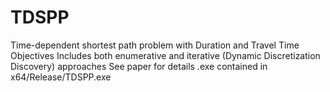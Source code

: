 # TDSPP
 Time-dependent shortest path problem with Duration and Travel Time Objectives
 Includes both enumerative and iterative (Dynamic Discretization Discovery) approaches
 See paper for details
 .exe contained in x64/Release/TDSPP.exe
